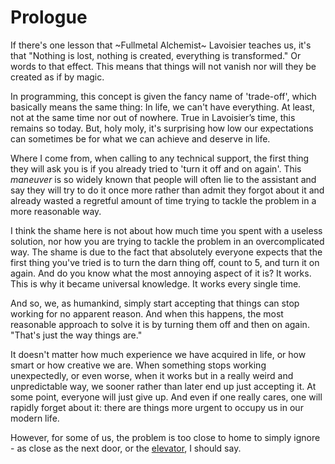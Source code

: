 # Prologue

If there's one lesson that ~Fullmetal Alchemist~ Lavoisier teaches us, it's
that "Nothing is lost, nothing is created, everything is transformed." Or words
to that effect. This means that things will not vanish nor will they be created
as if by magic.

In programming, this concept is given the fancy name of 'trade-off', which
basically means the same thing: In life, we can't have everything. At least,
not at the same time nor out of nowhere. True in Lavoisier’s time, this remains
so today. But, holy moly, it's surprising how low our expectations can sometimes
be for what we can achieve and deserve in life.

Where I come from, when calling to any technical support, the first thing they
will ask you is if you already tried to 'turn it off and on again'. This
*maneuver* is so widely known that people will often lie to the assistant and
say they will try to do it once more rather than admit they forgot about it and
already wasted a regretful amount of time trying to tackle the problem in a
more reasonable way.

I think the shame here is not about how much time you spent with a useless
solution, nor how you are trying to tackle the problem in an overcomplicated
way. The shame is due to the fact that absolutely everyone expects that the
first thing you've tried is to turn the darn thing off, count to 5, and turn it
on again. And do you know what the most annoying aspect of it is? It works.
This is why it became universal knowledge. It works every single time.

And so, we, as humankind, simply start accepting that things can stop working
for no apparent reason. And when this happens, the most reasonable approach to
solve it is by turning them off and then on again. "That's just the way things
are."

It doesn't matter how much experience we have acquired in life, or how smart or
how creative we are. When something stops working unexpectedly, or even worse,
when it works but in a really weird and unpredictable way, we sooner rather
than later end up just accepting it. At some point, everyone will just give up.
And even if one really cares, one will rapidly forget about it: there are
things more urgent to occupy us in our modern life.

However, for some of us, the problem is too close to home to simply ignore - as
close as the next door, or the
[elevator](https://www.technologyreview.com/2023/02/14/1067869/rust-worlds-fastest-growing-programming-language/),
I should say.
